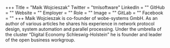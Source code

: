+++
Title = "Maik Wojcieszak"
Twitter = "tmlsoftware"
LinkedIn = ""
GitHub = ""
Website = ""
Employer = ""
Role = ""
Image = ""
GitLab = ""
Facebook = ""
+++
Maik Wojcieszak is co-founder of wobe-systems GmbH. As an author of various articles he shares his experience in network protocol design, system automation and parallel processing. Under the umbrella of the cluster “Digital Economy Schleswig-Holstein” he is founder and leader of the open business workgroup.